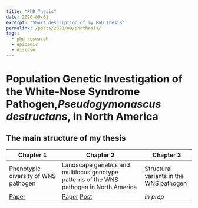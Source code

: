 ```yaml
---
title: "PhD Thesis"
date: 2020-09-01
excerpt: "Short description of my PhD Thesis"
permalink: /posts/2020/09/phdthesis/
tags:
  - phd research
  - epidemic
  - disease
---
```


# Population Genetic Investigation of the White-Nose Syndrome Pathogen,_Pseudogymonascus destructans_, in North America

## The main structure of my thesis

| Chapter 1                                 | Chapter 2                                                                                     | Chapter 3                               |
| ----------------------------------------- | --------------------------------------------------------------------------------------------- | --------------------------------------- |
| Phenotypic diversity of WNS pathogen      | Landscape genetics and multilocus genotype patterns of the WNS pathogen in North America      | Structural variants in the WNS pathogen |
| [Paper](/_publications/2018-01-01-aem.md) | [Paper](/_publications/2021-01-01-pdlandscape.md) [Post](/posts/2020/08/WNSLandscapeGenomics) | _In prep_                               |
